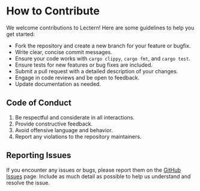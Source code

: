 # How to Contribute
We welcome contributions to Lectern! Here are some guidelines to help you get started:
* Fork the repository and create a new branch for your feature or bugfix.
* Write clear, concise commit messages.
* Ensure your code works with `cargo clippy`, `cargo fmt`, and `cargo test`.
* Ensure tests for new features or bug fixes are included.
* Submit a pull request with a detailed description of your changes.
* Engage in code reviews and be open to feedback.
* Update documentation as needed.

## Code of Conduct
1. Be respectful and considerate in all interactions.
2. Provide constructive feedback.
3. Avoid offensive language and behavior.
4. Report any violations to the repository maintainers.

## Reporting Issues
If you encounter any issues or bugs, please report them on the [GitHub Issues](https://github.com/zanderlewis/lectern/issues) page. Include as much detail as possible to help us understand and resolve the issue.
